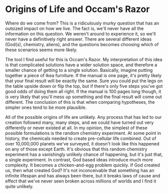 # Origins of Life and Occam's Razor

Where do we come from? This is a ridiculously murky question that has an outsized impact on how we live. The fact is, we'll never have all the information on this question. We weren't around to experience it, so we'll never have a definitively right answer. There are several different ideas (God(s), chemistry, aliens), and the questions becomes choosing which of these scenarios seems more likely.

The tool I find useful for this is Occam's Razor. My interpretation of this idea is that complicated solutions have a wider solution space, and therefore a smaller chance of getting to a single solution. Basically, imagine putting together a piece of Ikea furniture. If the manual is one page, it's pretty likely that your final result will be exactly the same. Sure you could put the legs on the table upside down or flip the top, but if there's only five steps you've got good odds of doing them all right. If the manual is 100 pages long though, it is very likely that you'll mess up something and the final result will come out different. The conclusion of this is that when comparing hypotheses, the simpler ones tend to be more plausible.

All of the possible origins of life are unlikely. Any process that has led to our creation followed many, many steps, and we could have turned out very differently or never existed at all. In my opinion, the simplest of these possible formulations is the random chemistry experiment. At some point in history, the chemicals needed to create pre-cellular life combined. Out of over 10,000,000 planets we've surveyed, it doesn't look like this happened on any of those except Earth. It's obvious that this random chemistry experiment has a vanishingly unlikely chance of happening, but it's just that, a single experiment. In contrast, God based ideas introduce much more complexity. It becomes a chicken-and-egg problem quickly. If God created us, then what created God? It's not inconceivable that something has an infinite lifespan and has always been there, but it breaks laws of cause and effect that we've never seen broken across millions of worlds and I find it quite unlikely.

